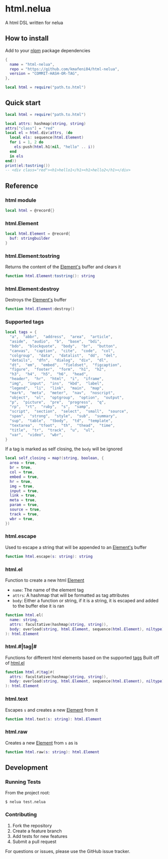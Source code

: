 # html.nelua

A html DSL written for nelua

## How to install

Add to your [nlpm](https://github.com/kmafeni04/nlpm) package dependencies
```lua
{
  name = "html-nelua",
  repo = "https://github.com/kmafeni04/html-nelua",
  version = "COMMIT-HASH-OR-TAG",
},
```

```lua
local html = require("path.to.html")
```

## Quick start

```lua
local html = require("path.to.html")

local attrs: hashmap(string, string)
attrs["class"] = "red"
local el = html.div(attrs, (do
  local els: sequence(html.Element)
  for i = 1, 2 do
    els:push(html.h1(nil, "hello" .. i))
  end
  in els
end))
print(el:tostring())
-- <div class="red"><h1>hello1</h1><h1>hello2</h1></div>
```

## Reference

### html module

```lua
local html = @record{}
```

### html.Element

```lua
local html.Element = @record{
  buf: stringbuilder
}
```

### html.Element:tostring

Returns the content of the [Element's](#htmlelement) buffer and clears it

```lua
function html.Element:tostring(): string
```

### html.Element:destroy

Destroys the [Element's](#htmlelement) buffer

```lua
function html.Element:destroy()
```

### Supported tags

```lua
local tags = {
  "a",  "abbr",  "address",  "area",  "article",
  "aside",  "audio",  "b",  "base",  "bdi",
  "bdo",  "blockquote",  "body",  "br",  "button",
  "canvas",  "caption",  "cite",  "code",  "col",
  "colgroup",  "data",  "datalist",  "dd",  "del",
  "details",  "dfn",  "dialog",  "div",  "dl",
  "dt",  "em",  "embed",  "fieldset",  "figcaption",
  "figure",  "footer",  "form",  "h1",  "h2",
  "h3",  "h4",  "h5",  "h6",  "head",
  "header",  "hr",  "html",  "i",  "iframe",
  "img",  "input",  "ins",  "kbd",  "label",
  "legend",  "li",  "link",  "main",  "map",
  "mark",  "meta",  "meter",  "nav",  "noscript",
  "object",  "ol",  "optgroup",  "option",  "output",
  "p",  "picture",  "pre",  "progress",  "q",
  "rp",  "rt",  "ruby",  "s",  "samp",
  "script",  "section",  "select",  "small",  "source",
  "span",  "strong",  "style",  "sub",  "summary",
  "sup",  "table",  "tbody",  "td",  "template",
  "textarea",  "tfoot",  "th",  "thead",  "time",
  "title",  "tr",  "track",  "u",  "ul",
  "var",  "video",  "wbr",
}
```

If a tag is marked as self closing, the `body` will be ignored

```lua
local self_closing = map!(string, boolean, {
  area = true,
  br = true,
  col = true,
  embed = true,
  hr = true,
  img = true,
  input = true,
  link = true,
  meta = true,
  param = true,
  source = true,
  track = true,
  wbr = true,
})
```

### html.escape

Used to escape a string that will be appended to an [Element's](#htmlelement) buffer

```lua
function html.escape(s: string): string
```

### html.el

Function to create a new html [Element](#htmlelement)
- `name`: The name of the element tag
- `attrs`: A hashmap that will be formatted as tag attributes
- `body`: Either a function or string, if it is a string, it is escaped and added to the buffer else it is ran

```lua
function html.el(
  name: string,
  attrs: facultative(hashmap(string, string)),
  body: overload(string, html.Element, sequence(html.Element), niltype)
): html.Element
```

### html.#|tag|#

Functions for different html elements based on the supported [tags](#supported-tags)
Built off of [html.el](#htmlel)

```lua
function html.#|tag|#(
  attrs: facultative(hashmap(string, string)),
  body: overload(string, html.Element, sequence(html.Element), niltype)
): html.Element
```

### html.text

Escapes `s` and creates a new [Element](#htmlelement) from it

```lua
function html.text(s: string): html.Element
```

### html.raw

Creates a new [Element](#htmlelement) from `s` as is

```lua
function html.raw(s: string): html.Element
```

## Development

### Running Tests
From the project root:
```console
$ nelua test.nelua
```

### Contributing
1. Fork the repository
2. Create a feature branch
3. Add tests for new features
4. Submit a pull request

For questions or issues, please use the GitHub issue tracker.
